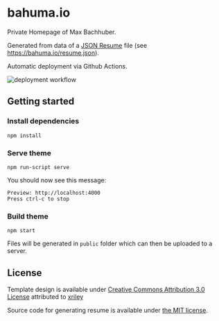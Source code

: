 # bahuma.io
Private Homepage of Max Bachhuber.

Generated from data of a [JSON Resume](https://jsonresume.org) file (see https://bahuma.io/resume.json).

Automatic deployment via Github Actions.

![deployment workflow](https://github.com/bahuma20/bahuma.io/actions/workflows/main.yml/badge.svg?event=push)


## Getting started

### Install dependencies

```
npm install
```

### Serve theme
```
npm run-script serve
```

You should now see this message:

```
Preview: http://localhost:4000
Press ctrl-c to stop
```

### Build theme
```
npm start
```
Files will be generated in `public` folder which can then be uploaded to a server.

## License
Template design is available under [Creative Commons Attribution 3.0 License](http://creativecommons.org/licenses/by/3.0/) attributed to [xriley](https://github.com/xriley)

Source code for generating resume is available under [the MIT license](http://mths.be/mit).
